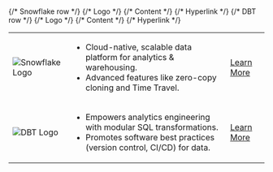 #
<table style={{ width: "100%", borderCollapse: "separate", borderSpacing: "0 18px" }}>
  <tbody>
    {/* Snowflake row */}
    <tr>
      {/* Logo */}
      <td style={{
        width: "20%",
        textAlign: "center",
        verticalAlign: "middle"
      }}>
        <img src="/img/logos/snowflake-logo.png" alt="Snowflake Logo" width={72} />
      </td>
      {/* Content */}
      <td style={{
        width: "50%",
        verticalAlign: "top",
        color: "#212529",
        fontFamily: "'Segoe UI', Tahoma, Geneva, Verdana, sans-serif",
        padding: "12px 16px",
        background: "#f2f8fd", // very light Snowflake blue
        borderRadius: "10px"
      }}>
        <ul style={{
          margin: 0,
          paddingLeft: "18px",
          fontSize: "1.08rem"
        }}>
          <li>Cloud-native, scalable data platform for analytics & warehousing.</li>
          <li>Advanced features like zero-copy cloning and Time Travel.</li>
        </ul>
      </td>
      {/* Hyperlink */}
      <td style={{
        width: "30%",
        textAlign: "center",
        verticalAlign: "middle"
      }}>
        <a href="/docs/snowflake-training/demo-content/02-topics-overview-snowflake" target="_blank"
          style={{
            color: "#0070f3",
            padding: "10px 24px",
            borderRadius: "5px",
            textDecoration: "underline",
            fontFamily: "'Segoe UI', Tahoma, Geneva, Verdana, sans-serif",
            fontWeight: 600,
            fontSize: "1.07rem",
            border: "2px solid #e3eafc",
            background: "none",
            display: "inline-block"
          }}>
          Learn More
        </a>
      </td>
    </tr>
    {/* DBT row */}
    <tr>
      {/* Logo */}
      <td style={{
        width: "20%",
        textAlign: "center",
        verticalAlign: "middle",
        background: "#fff"
      }}>
        <img src="/img/logos/dbt-logo.png" alt="DBT Logo" width={72} />
      </td>
      {/* Content */}
      <td style={{
        width: "50%",
        verticalAlign: "top",
        color: "#212529",
        fontFamily: "'Segoe UI', Tahoma, Geneva, Verdana, sans-serif",
        padding: "12px 16px",
        background: "#fef6f4", // if you want zero background, use 'background: "none"' or remove this line
        borderRadius: "10px"
      }}>
        <ul style={{
          margin: 0,
          paddingLeft: "18px",
          fontSize: "1.08rem"
        }}>
          <li>Empowers analytics engineering with modular SQL transformations.</li>
          <li>Promotes software best practices (version control, CI/CD) for data.</li>
        </ul>
      </td>
      {/* Hyperlink */}
      <td style={{
        width: "30%",
        textAlign: "center",
        verticalAlign: "middle"
      }}>
        <a href="docs/snowflake-training/demo-content/02-topics-overview-dbt/" target="_blank"
          style={{
            color: "#db4a28",
            padding: "10px 24px",
            borderRadius: "5px",
            textDecoration: "underline",
            fontFamily: "'Segoe UI', Tahoma, Geneva, Verdana, sans-serif",
            fontWeight: 600,
            fontSize: "1.07rem",
            border: "2px solid #ffe6dc",
            background: "none",
            display: "inline-block"
          }}>
          Learn More
        </a>
      </td>
    </tr>
  </tbody>
</table>
